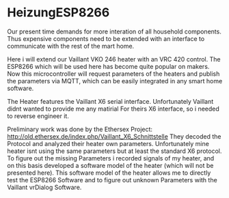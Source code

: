 # HeizungESP8266

Our present time demands for more interation of all household components. 
Thus expensive components need to be extended with an interface to communicate with the rest of the mart home.

Here i will extend our Vaillant VKO 246 heater with an VRC 420 control. 
The ESP8266 which will be used here has become quite popular on makers.
Now this microcontroller will request parameters of the heaters and publish the parameters via MQTT, 
which can be easily integrated in any smart home software.

The Heater features the Vaillant X6 serial interface.
Unfortunately Vaillant didnt wanted to provide me any matirial For theirs X6 interface, so i needed to reverse engineer it.

Preliminary work was done by the Ethersex Project: http://old.ethersex.de/index.php/Vaillant_X6_Schnittstelle
They decoded the Protocol and analyzed their heater own parameters.
Unfortunately mine heater isnt using the same parameters but at least the standard X6 protocol.
To figure out the missing Parameters i recorded signals of my heater, 
and on this basis developed a software model of the heater (which will not be presented here).
This software model of the heater allows me to directly test the ESP8266 Software 
and to figure out unknown Parameters with the Vaillant vrDialog Software.
